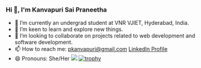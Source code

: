 ### Hi 👋, I'm Kanvapuri Sai Praneetha

- 🔭 I’m currently an undergrad student at VNR VJIET, Hyderabad, India.
- 🌱 I’m keen to learn and explore new things.
- 👯 I’m looking to collaborate on projects related to web development and software development.
- 📫 How to reach me: pkanvapuri@gmail.com
                      [LinkedIn Profile](https://www.linkedin.com/in/sai-praneetha-kanvapuri/)
- 😄 Pronouns: She/Her
![](https://komarev.com/ghpvc/?username=PKANVAPURI&color=9361e8)
[![trophy](https://github-profile-trophy.vercel.app/?username=PKANVAPURI)]([https://github.com/ryo-ma/github-profile-trophy](https://github.com/PKANVAPURI/github-profile-trophy))
